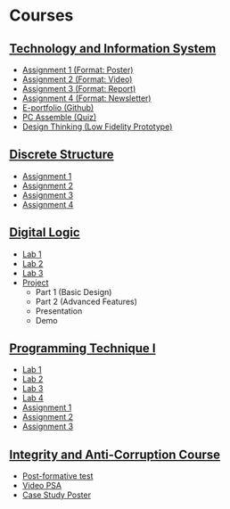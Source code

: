 # Courses
## [Technology and Information System](https://github.com/LauZhiYing/Technology-and-Information-System)
- [Assignment 1 (Format: Poster)](https://github.com/LauZhiYing/Technology-and-Information-System?tab=readme-ov-file#assignment-1-format-poster)
- [Assignment 2 (Format: Video)](https://github.com/LauZhiYing/Technology-and-Information-System?tab=readme-ov-file#%EF%B8%8Fassignment-2-format-video) 
- [Assignment 3 (Format: Report)](https://github.com/LauZhiYing/Technology-and-Information-System?tab=readme-ov-file#assignment-3-format-report) 
- [Assignment 4 (Format: Newsletter)](https://github.com/LauZhiYing/Technology-and-Information-System?tab=readme-ov-file#assignment-4-format-newsletter)
- [E-portfolio (Github)](https://github.com/LauZhiYing/Technology-and-Information-System?tab=readme-ov-file#e-portfolio-github)
- [PC Assemble (Quiz)](https://github.com/LauZhiYing/Technology-and-Information-System?tab=readme-ov-file#%EF%B8%8Fpc-assemble-quiz)
- [Design Thinking (Low Fidelity Prototype)](https://github.com/LauZhiYing/Technology-and-Information-System?tab=readme-ov-file#design-thinking-low-fidelity-prototype)
## [Discrete Structure](https://github.com/LauZhiYing/Discrete-Structure/blob/main/README.md)
- [Assignment 1](https://github.com/LauZhiYing/Discrete-Structure/blob/main/README.md#assignment-1)
- [Assignment 2](https://github.com/LauZhiYing/Discrete-Structure/blob/main/README.md#assignment-2)
- [Assignment 3](https://github.com/LauZhiYing/Discrete-Structure/blob/main/README.md#assignment-3)
- [Assignment 4](https://github.com/LauZhiYing/Discrete-Structure/blob/main/README.md#assignment-4)
## [Digital Logic](https://github.com/LauZhiYing/Digital-Logic/tree/main)
- [Lab 1](https://github.com/LauZhiYing/Digital-Logic#lab-1)
- [Lab 2](https://github.com/LauZhiYing/Digital-Logic#lab-2)
- [Lab 3](https://github.com/LauZhiYing/Digital-Logic#lab-3)
- [Project](https://github.com/LauZhiYing/Digital-Logic?tab=readme-ov-file#project)
  - Part 1 (Basic Design)
  - Part 2 (Advanced Features)
  - Presentation
  - Demo
## [Programming Technique I](https://github.com/LauZhiYing/Programming-Technique-I)
- [Lab 1](https://github.com/LauZhiYing/Programming-Technique-I#lab-1)
- [Lab 2](https://github.com/LauZhiYing/Programming-Technique-I#lab-2)
- [Lab 3](https://github.com/LauZhiYing/Programming-Technique-I#lab-3)
- [Lab 4](https://github.com/LauZhiYing/Programming-Technique-I#lab-4)
- [Assignment 1](https://github.com/LauZhiYing/Programming-Technique-I#assignment-1)
- [Assignment 2](https://github.com/LauZhiYing/Programming-Technique-I#assignment-2)
- [Assignment 3](https://github.com/LauZhiYing/Programming-Technique-I#assignment-3)
## [Integrity and Anti-Corruption Course](https://github.com/LauZhiYing/Integrity-And-Anti-Corruption-Course/blob/main/README.md)
- [Post-formative test](https://github.com/LauZhiYing/Integrity-And-Anti-Corruption-Course#post-formative-test)
- [Video PSA](https://github.com/LauZhiYing/Integrity-And-Anti-Corruption-Course#video-psa)
- [Case Study Poster](https://github.com/LauZhiYing/Integrity-And-Anti-Corruption-Course#case-study-poster)
